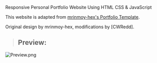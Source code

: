  Responsive Personal Portfolio Website Using HTML CSS & JavaScript

This website is adapted from [mrinmoy-hex's Portfolio Template](https://github.com/mrinmoy-hex/Modern-Portfolio-Website-Template).  

Original design by mrinmoy-hex, modifications by [CWRedd].  

> ## Preview:
![Preview.png](https://github.com/CWRedd/portfolio/blob/main/preview.png)




